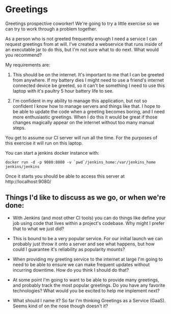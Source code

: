 # Greetings

Greetings prospective coworker! We're going to try a little exercise so we can try to work through a problem together.

As a person who is not greeted frequently enough I need a service I can request greetings from at will. I've created a webservice that runs inside of an executable jar to do this, but I'm not sure what to do next. What would you recommend? 

My requirements are: 

1. This should be on the internet. It's important to me that I can be greeted from anywhere. If my battery dies I might need to use a friend's internet connected device be greeted, so it can't be something I need to use this laptop with it's paultry 5 hour battery life to see.

2. I'm confident in my ability to manage this application, but not so confident I know how to manage servers and things like that. I hope to be able to update the code when a greeting becomes boring, and I need more enthusiastic greetings. When I do this it would be great if those changes magically appear on the internet without too many manual steps.

You get to assume our CI server will run all the time. For the purposes of this exercise it will run on this laptop. 

You can start a jenkins docker instance with:

```
docker run -d -p 9080:8080 -v `pwd`/jenkins_home:/var/jenkins_home  jenkins/jenkins
```

Once it starts you should be able to access this server at http://localhost:9080/

## Things I'd like to discuss as we go, or when we're done:

- With Jenkins (and most other CI tools) you can do things like define your job using code that lives within a project's codebase. Why might I prefer that to what we just did? 

- This is bound to be a very popular service. For our initial launch we can probably just throw it onto a server and see what happens, but how could I guarantee it's reliability as popularity mounts? 

- When providing my greeting service to the internet at large I'm going to need to be able to ensure we can make frequent updates without incurring downtime. How do you think I should do that?

- At some point I'm going to want to be able to provide many greetings, and probably track the most popular greetings. Do you have any favorite technologies? What would you be excited to help me implement next?

- What should I name it? So far I'm thinking Greetings as a Service (GaaS). Seems kind of on the nose though doesn't it?
